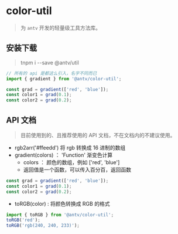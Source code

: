 # color-util

> 为 `antv` 开发的轻量级工具方法库。


## 安装下载

> tnpm i --save @antv/util

```js
// 所有的 api 是都这么引入，名字不同而已
import { gradient } from '@antv/color-util';

const grad = gradient(['red', 'blue']);
const color1 = grad(0.1);
const color2 = grad(0.2);

```


## API 文档

> 目前使用到的、且推荐使用的 API 文档，不在文档内的不建议使用。
* rgb2arr('#ffeedd') 将 rgb 转换成 16 进制的数组
* gradient(colors) ： 'Function' 渐变色计算
	+ colors ： 颜色的数组，例如 ['red', 'blue']
	+ 返回值是一个函数，可以传入百分百，返回函数
 ```js
const grad = gradient(['red', 'blue']);
const color1 = grad(0.1);
const color2 = grad(0.2);
 ```
* toRGB(color) : 将颜色转换成 RGB 的格式

```js
import { toRGB } from '@antv/color-util';
toRGB('red');
toRGB('rgb(240, 240, 233)');
```


